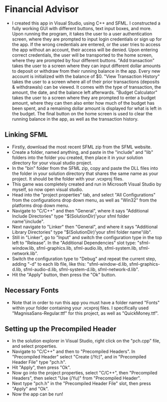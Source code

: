 # Financial Advisor
- I created this app in Visual Studio, using C++ and SFML. I constructed a fully working GUI with different buttons, text input boxes, and more. Upon running the program, it takes the user to a user authentication screen, where they are prompted to input login credentials or sign up for the app. If the wrong credentials are entered, or the user tries to access the app without an account, their access will be denied. Upon entering correct credentials, the user will be transported to the home screen, where they are prompted by four different buttons. "Add transaction" takes the user to a screen where they can input different dollar amounts to deposit or withdraw from their running balance in the app. Every new account is initialized with the balance of $0. "View Transaction History" takes the user to a screen where all of their prior transactions (deposits & withdrawals) can be viewed. It comes with the type of transaction, the amount, the date, and the balance left afterwards. "Budget Calculator" takes the user to a screen where they are prompted to enter a budget amount, where they can then also enter how much of the budget has been spent, and a remaining dollar amount is displayed for what is left in the budget. The final button on the home screen is used to clear the running balance in the app, as well as the transaction history.

## Linking SFML
- Firstly, download the most recent SFML zip from the SFML website.
- Create a folder, named anything, and paste in the "include" and "lib" folders into the folder you created, then place it in your solution directory for your visual studio project.
- In the "bin" folder from the SFML zip, copy and paste the DLL files into the folder in your solution directory that shares the same name as your project. It should be the folder with your .vcxproj files.
- This game was completely created and run in Microsoft Visual Studio by myself, so now open visual studio.
- Head into the "project properties" tab, and select "All Configurations" from the configurations drop down menu, as well as "Win32" from the platforms drop down menu.
- Navigate to "C/C++" and then "General", where it says "Additional Include Directories" type "$(SolutionDir)\'your sfml folder name'\include".
- Next navigate to "Linker" then "General", and where it says "Additional Library Directories" type "$(SolutionDir)\'your sfml folder name'\lib".
- Still in "Linker", go to "Input" and switch the configuration type in the top left to "Release". In the "Additional Dependencies" slot type: "sfml-window.lib, sfml-graphics.lib, sfml-audio.lib, sfml-system.lib, sfml-network.lib".
- Switch the configuration type to "Debug" and repeat the current step, adding "-d" to each lib file, like this: "sfml-window-d.lib, sfml-graphics-d.lib, sfml-audio-d.lib, sfml-system-d.lib, sfml-network-d.lib".
- Hit the "Apply" button, then press the "Ok" button.

## Necessary Fonts
- Note that in order to run this app you must have a folder named "Fonts" within your folder containing your .vcxproj files. I specifically used "MagnisaSans-Regular.ttf" for this project, as well as "QuickMoney.ttf".

## Setting up the Precompiled Header
- In the solution explorer in Visual Studio, right click on the "pch.cpp" file, and select properties.
- Navigate to "C/C++" and then to "Precompiled Headers". In "Precompiled Header" select "Create (/Yc)", and in "Precompiled Header File" type "pch.h".
- Hit "Apply", then press "Ok".
- Now go into the project properties, select "C/C++", then "Precompiled Headers", then select "Use (/Yu)" from "Precompiled Header".
- Next type "pch.h" in the "Precompiled Header File" slot, then press "Apply" and "Ok".
- Now the app can be run!
